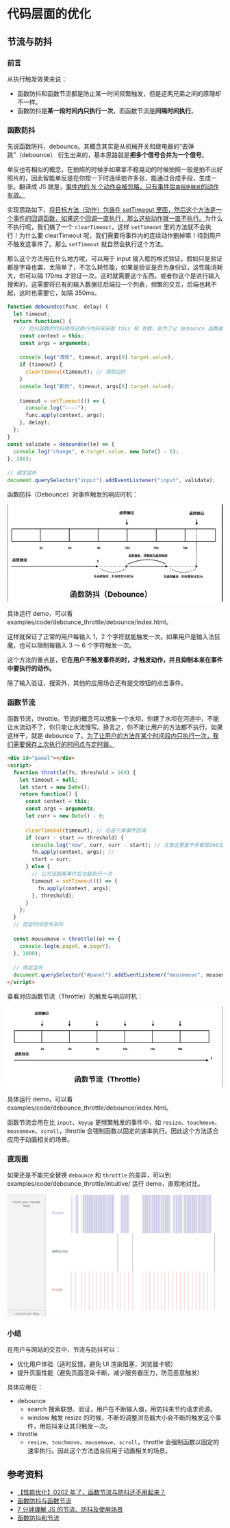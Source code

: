 # 代码层面的优化

## 节流与防抖

### 前言

从执行触发效果来说：

- 函数防抖和函数节流都是防止某一时间频繁触发，但是这两兄弟之间的原理却不一样。
- 函数防抖是**某一段时间内只执行一次**，而函数节流是**间隔时间执行**。

### 函数防抖

先说函数防抖，debounce。其概念其实是从机械开关和继电器的“去弹跳”（debounce） 衍生出来的，基本思路就是**把多个信号合并为一个信号**。

单反也有相似的概念，在拍照的时候手如果拿不稳晃动的时候拍照一般是拍不出好照片的，因此智能单反是在你按一下时连续拍许多张，能通过合成手段，生成一张。翻译成 JS 就是，<u>事件内的 N 个动作会被忽略，只有事件后`由程序触发`的动作有效。</u>

实现思路如下，<u>将目标方法（动作）包装在 setTimeout 里面，然后这个方法是一个事件的回调函数，如果这个回调一直执行，那么这些动作就一直不执行。</u>为什么不执行呢，我们搞了一个 `clearTimeout`，这样 `setTimeout` 里的方法就不会执行！为什么要 clearTimeout 呢，我们需要将事件内的连续动作删掉嘛！待到用户不触发这事件了。那么 `setTimeout` 就自然会执行这个方法。

那么这个方法用在什么地方呢，可以用于 input 输入框的格式验证，假如只是验证都是字母也罢，太简单了，不怎么耗性能，如果是验证是否为身份证，这性能消耗大，你可以隔 170ms 才验证一次。这时就需要这个东西。或者你这个是进行输入搜索的，这需要将已有的输入数据往后端拉一个列表，频繁的交互，后端也耗不起，这时也需要它，如隔 350ms。

```js
function deboundce(func, delay) {
  let timeout;
  return function() {
    // 防抖函数的代码使用这两行代码来获取 this 和 参数，是为了让 debounce 函数最终返回的函数 this 指向不变以及依旧能接受到 e 参数。
    const context = this;
    const args = arguments;

    console.log("清除", timeout, args[0].target.value);
    if (timeout) {
      clearTimeout(timeout); // 清除旧的
    }
    console.log("新的", timeout, args[0].target.value);

    timeout = setTimeout(() => {
      console.log("----");
      func.apply(context, args);
    }, delay);
  };
}
const validate = deboundce((e) => {
  console.log("change", e.target.value, new Date() - 0);
}, 380);

// 绑定监听
document.querySelector("input").addEventListener("input", validate);
```

函数防抖（Debounce）对事件触发的响应时机：

![debounce](../.vuepress/public/assets/debounce-1.png)

具体运行 demo，可以看 examples/code/debounce_throttle/debounce/index.html。

这样就保证了正常的用户每输入 1，2 个字符就能触发一次。如果用户是输入法狂魔，也可以限制每输入 3 ～ 6 个字符触发一次。

这个方法的重点是，**它在用户不触发事件的时，才触发动作，并且抑制本来在事件中要执行的动作。**

除了输入验证、搜索外，其他的应用场合还有提交按钮的点击事件。

### 函数节流

函数节流，throttle。节流的概念可以想象一个水坝，你建了水坝在河道中，不能让水流动不了，你只能让水流慢写。换言之，你不能让用户的方法都不执行。如果这样干，就是 debounce 了。<u>为了让用户的方法在某个时间段内只执行一次，我们需要保存上次执行的时间点与定时器。</u>

```html
<div id="panel"></div>
<script>
  function throttle(fn, threshold = 160) {
    let timeout = null;
    let start = new Date();
    return function() {
      const context = this;
      const args = arguments;
      let curr = new Date() - 0;

      clearTimeout(timeout); // 总是干掉事件回调
      if (curr - start >= threshold) {
        console.log("now", curr, curr - start); // 注意这里差不多都是160左右
        fn.apply(context, args); //
        start = curr;
      } else {
        // 让方法脱离事件后也能执行一次
        timeout = setTimeout(() => {
          fn.apply(context, args);
        }, threshold);
      }
    };
  }
  // 固定时间信号采样

  const mousemove = throttle((e) => {
    console.log(e.pageX, e.pageY);
  }, 1000);

  // 绑定监听
  document.querySelector("#panel").addEventListener("mousemove", mousemove);
</script>
```

查看对应函数节流（Throttle）的触发与响应时机：

![throttle](../.vuepress/public/assets/throttle-1.png)

具体运行 demo，可以看 examples/code/debounce_throttle/debounce/index.html。

函数节流会用在比 `input`、`keyup` 更频繁触发的事件中，如 `resize`、`touchmove`、`mousemove`、`scroll`，throttle 会强制函数以固定的速率执行。因此这个方法适合应用于动画相关的场景。

### 直观图

如果还是不能完全替换 `debounce` 和 `throttle` 的差异，可以到 examples/code/debounce_throttle/intuitive/ 运行 demo，直观地对比。

![debounce_throttle](../.vuepress/public/assets/debunce_throttle_intuitive.png)

### 小结

在用户与网站的交互中，节流与防抖可以：

- 优化用户体验（适时反馈，避免 UI 渲染阻塞，浏览器卡顿）
- 提升页面性能（避免页面渲染卡断，减少服务器压力，防范恶意触发）

具体应用在：

- debounce
  - search 搜索联想、验证，用户在不断输入值，用防抖来节约请求资源。
  - window 触发 resize 的时候，不断的调整浏览器大小会不断的触发这个事件，用防抖来让其只触发一次。
- throttle
  - `resize`、`touchmove`、`mousemove`、`scroll`，throttle 会强制函数以固定的速率执行。因此这个方法适合应用于动画相关的场景。

<!-- 另外函数防抖和函数节流还可以分为：

- 函数防抖
  - 非立即执行版
  - 立即执行版
- 函数节流
  - 时间戳版
  - 定时器版 -->

<!-- 为保证文章的篇幅，感兴趣的同学可以进一步看参考资料。 -->

<!-- ### 分析 lodash 的处理 -->

<!-- ## js

## css

## html

## vue

vue key 的优化，是如何实现的，如何通过性能指标进行实现

## node -->

## 参考资料

- [【性能优化】0202 年了，函数节流与防抖还不用起来？](https://juejin.im/post/5de8bc73e51d45580e58e5b8)
- [函数防抖与函数节流
  ](https://zhuanlan.zhihu.com/p/38313717)
- [7 分钟理解 JS 的节流、防抖及使用场景](https://juejin.im/post/5b8de829f265da43623c4261#heading-7)
- [函数防抖和节流](https://juejin.im/post/5b651dc15188251aa30c8669#heading-1)
